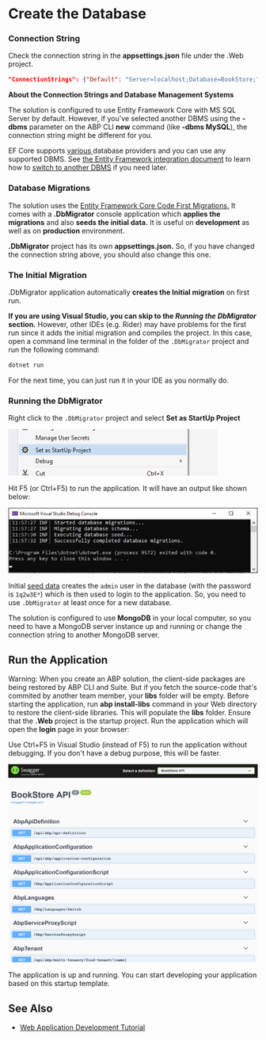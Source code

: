 # Create the Database

### Connection String

Check the connection string in the **appsettings.json** file under the .Web project.

````json
"ConnectionStrings": {"Default": "Server=localhost;Database=BookStore;Trusted_Connection=True"}
````

**About the Connection Strings and Database Management Systems**

The solution is configured to use Entity Framework Core with MS SQL Server by default. However, if you've selected another DBMS using the **-dbms** parameter on the ABP CLI **new** command (like **-dbms MySQL**), the connection string might be different for you.

EF Core supports [various ](https://learn.microsoft.com/en-us/ef/core/providers/)database providers and you can use any supported DBMS. See [the Entity Framework integration document](https://docs.abp.io/en/abp/latest/Entity-Framework-Core) to learn how to [switch to another DBMS](https://docs.abp.io/en/abp/latest/Entity-Framework-Core-Other-DBMS) if you need later.

### Database Migrations

The solution uses the [Entity Framework Core Code First Migrations.](https://learn.microsoft.com/en-us/ef/core/managing-schemas/migrations/?tabs=dotnet-core-cli) It comes with a **.DbMigrator** console application which **applies the migrations** and also **seeds the initial data.** It is useful on **development** as well as on **production** environment.

**.DbMigrator** project has its own **appsettings.json.** So, if you have changed the connection string above, you should also change this one.

### The Initial Migration

.DbMigrator application automatically **creates the Initial migration** on first run.

**If you are using Visual Studio, you can skip to the *Running the DbMigrator* section.** However, other IDEs (e.g. Rider) may have problems for the first run since it adds the initial migration and compiles the project. In this case, open a command line terminal in the folder of the `.DbMigrator` project and run the following command:

````bash
dotnet run
````

For the next time, you can just run it in your IDE as you normally do.

### Running the DbMigrator

Right click to the `.DbMigrator` project and select **Set as StartUp Project**

![set-as-startup-project](images/set-as-startup-project.png)

 Hit F5 (or Ctrl+F5) to run the application. It will have an output like shown below:

 ![db-migrator-output](images/db-migrator-output.png)

Initial [seed data](Data-Seeding.md) creates the `admin` user in the database (with the password is `1q2w3E*`) which is then used to login to the application. So, you need to use `.DbMigrator` at least once for a new database.

The solution is configured to use **MongoDB** in your local computer, so you need to have a MongoDB server instance up and running or change the connection string to another MongoDB server.

## Run the Application

Warning: When you create an ABP solution, the client-side packages are being restored by ABP CLI and Suite. But if you fetch the source-code that's commited by another team member, your **libs** folder will be empty. Before starting the application, run **abp install-libs** command in your Web directory to restore the client-side libraries. This will populate the **libs** folder. Ensure that the **.Web** project is the startup project. Run the application which will open the **login** page in your browser:


Use Ctrl+F5 in Visual Studio (instead of F5) to run the application without debugging. If you don't have a debug purpose, this will be faster.

![swagger-ui](images/swagger-ui.png)

The application is up and running. You can start developing your application based on this startup template.


## See Also

* [Web Application Development Tutorial](Tutorials/Part-1.md)
